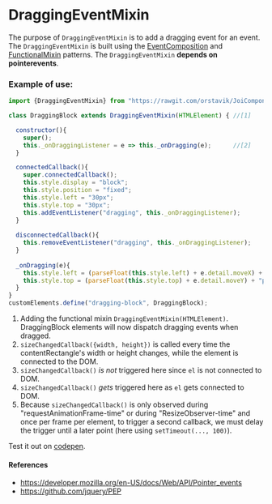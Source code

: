 # DraggingEventMixin
The purpose of `DraggingEventMixin` is to add a dragging event for an event.
The `DraggingEventMixin` is built using the [EventComposition](../chapter2/Pattern4_EventComposition.md) and 
[FunctionalMixin](../chapter2/Pattern2_FunctionalMixin.md) patterns.
The `DraggingEventMixin` **depends on pointerevents**.

### Example of use:

```javascript
import {DraggingEventMixin} from "https://rawgit.com/orstavik/JoiComponents/master/src/DraggingEventMixin.js";

class DraggingBlock extends DraggingEventMixin(HTMLElement) { //[1]

  constructor(){
    super();
    this._onDraggingListener = e => this._onDragging(e);      //[2]
  }

  connectedCallback(){
    super.connectedCallback();
    this.style.display = "block"; 
    this.style.position = "fixed"; 
    this.style.left = "30px";                
    this.style.top = "30px";
    this.addEventListener("dragging", this._onDraggingListener);
  }
  
  disconnectedCallback(){
    this.removeEventListener("dragging", this._onDraggingListener);    
  }
  
  _onDragging(e){
    this.style.left = (parseFloat(this.style.left) + e.detail.moveX) + "px";
    this.style.top = (parseFloat(this.style.top) + e.detail.moveY) + "px";
  }
}
customElements.define("dragging-block", DraggingBlock);
```                                                                   
1. Adding the functional mixin `DraggingEventMixin(HTMLElement)`. 
DraggingBlock elements will now dispatch dragging events when dragged.
2. `sizeChangedCallback({width, height})` is called every time the contentRectangle's width or height 
changes, while the element is connected to the DOM.
3. `sizeChangedCallback()` *is not* triggered here since `el` is not connected to DOM.
4. `sizeChangedCallback()` *gets* triggered here as `el` gets connected to DOM.
5. Because `sizeChangedCallback()` is only observed during "requestAnimationFrame-time" or during "ResizeObserver-time" 
and once per frame per element, to trigger a second callback, 
we must delay the trigger until a later point (here using `setTimeout(..., 100)`).

Test it out on [codepen](https://codepen.io/orstavik/pen/XEwPaE).

#### References
* https://developer.mozilla.org/en-US/docs/Web/API/Pointer_events
* https://github.com/jquery/PEP